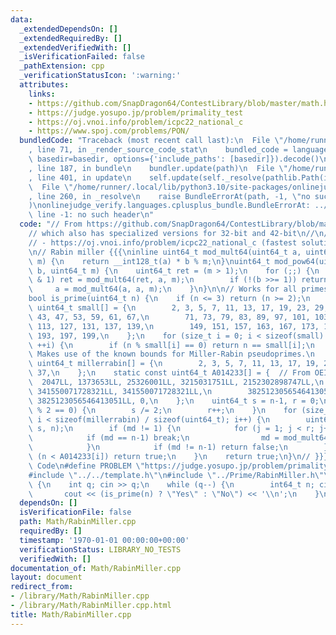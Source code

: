 ```yaml
---
data:
  _extendedDependsOn: []
  _extendedRequiredBy: []
  _extendedVerifiedWith: []
  _isVerificationFailed: false
  _pathExtension: cpp
  _verificationStatusIcon: ':warning:'
  attributes:
    links:
    - https://github.com/SnapDragon64/ContestLibrary/blob/master/math.h
    - https://judge.yosupo.jp/problem/primality_test
    - https://oj.vnoi.info/problem/icpc22_national_c
    - https://www.spoj.com/problems/PON/
  bundledCode: "Traceback (most recent call last):\n  File \"/home/runner/.local/lib/python3.10/site-packages/onlinejudge_verify/documentation/build.py\"\
    , line 71, in _render_source_code_stat\n    bundled_code = language.bundle(stat.path,\
    \ basedir=basedir, options={'include_paths': [basedir]}).decode()\n  File \"/home/runner/.local/lib/python3.10/site-packages/onlinejudge_verify/languages/cplusplus.py\"\
    , line 187, in bundle\n    bundler.update(path)\n  File \"/home/runner/.local/lib/python3.10/site-packages/onlinejudge_verify/languages/cplusplus_bundle.py\"\
    , line 401, in update\n    self.update(self._resolve(pathlib.Path(included), included_from=path))\n\
    \  File \"/home/runner/.local/lib/python3.10/site-packages/onlinejudge_verify/languages/cplusplus_bundle.py\"\
    , line 260, in _resolve\n    raise BundleErrorAt(path, -1, \"no such header\"\
    )\nonlinejudge_verify.languages.cplusplus_bundle.BundleErrorAt: ../../template.h:\
    \ line -1: no such header\n"
  code: "// From https://github.com/SnapDragon64/ContestLibrary/blob/master/math.h\n\
    // which also has specialized versions for 32-bit and 42-bit\n//\n// Tested:\n\
    // - https://oj.vnoi.info/problem/icpc22_national_c (fastest solution)\n// - https://www.spoj.com/problems/PON/\n\
    \n// Rabin miller {{{\ninline uint64_t mod_mult64(uint64_t a, uint64_t b, uint64_t\
    \ m) {\n    return __int128_t(a) * b % m;\n}\nuint64_t mod_pow64(uint64_t a, uint64_t\
    \ b, uint64_t m) {\n    uint64_t ret = (m > 1);\n    for (;;) {\n        if (b\
    \ & 1) ret = mod_mult64(ret, a, m);\n        if (!(b >>= 1)) return ret;\n   \
    \     a = mod_mult64(a, a, m);\n    }\n}\n\n// Works for all primes p < 2^64\n\
    bool is_prime(uint64_t n) {\n    if (n <= 3) return (n >= 2);\n    static const\
    \ uint64_t small[] = {\n        2, 3, 5, 7, 11, 13, 17, 19, 23, 29, 31, 37, 41,\
    \ 43, 47, 53, 59, 61, 67,\n        71, 73, 79, 83, 89, 97, 101, 103, 107, 109,\
    \ 113, 127, 131, 137, 139,\n        149, 151, 157, 163, 167, 173, 179, 181, 191,\
    \ 193, 197, 199,\n    };\n    for (size_t i = 0; i < sizeof(small) / sizeof(uint64_t);\
    \ ++i) {\n        if (n % small[i] == 0) return n == small[i];\n    }\n\n    //\
    \ Makes use of the known bounds for Miller-Rabin pseudoprimes.\n    static const\
    \ uint64_t millerrabin[] = {\n        2, 3, 5, 7, 11, 13, 17, 19, 23, 29, 31,\
    \ 37,\n    };\n    static const uint64_t A014233[] = {  // From OEIS.\n      \
    \  2047LL, 1373653LL, 25326001LL, 3215031751LL, 2152302898747LL,\n        3474749660383LL,\
    \ 341550071728321LL, 341550071728321LL,\n        3825123056546413051LL, 3825123056546413051LL,\
    \ 3825123056546413051LL, 0,\n    };\n    uint64_t s = n-1, r = 0;\n    while (s\
    \ % 2 == 0) {\n        s /= 2;\n        r++;\n    }\n    for (size_t i = 0, j;\
    \ i < sizeof(millerrabin) / sizeof(uint64_t); i++) {\n        uint64_t md = mod_pow64(millerrabin[i],\
    \ s, n);\n        if (md != 1) {\n            for (j = 1; j < r; j++) {\n    \
    \            if (md == n-1) break;\n                md = mod_mult64(md, md, n);\n\
    \            }\n            if (md != n-1) return false;\n        }\n        if\
    \ (n < A014233[i]) return true;\n    }\n    return true;\n}\n// }}}\n//Example\
    \ Code\n#define PROBLEM \"https://judge.yosupo.jp/problem/primality_test\"\n\n\
    #include \"../../template.h\"\n#include \"../Prime/RabinMiller.h\"\n\nvoid solve()\
    \ {\n    int q; cin >> q;\n    while (q--) {\n        int64_t n; cin >> n;\n \
    \       cout << (is_prime(n) ? \"Yes\" : \"No\") << '\\n';\n    }\n}"
  dependsOn: []
  isVerificationFile: false
  path: Math/RabinMiller.cpp
  requiredBy: []
  timestamp: '1970-01-01 00:00:00+00:00'
  verificationStatus: LIBRARY_NO_TESTS
  verifiedWith: []
documentation_of: Math/RabinMiller.cpp
layout: document
redirect_from:
- /library/Math/RabinMiller.cpp
- /library/Math/RabinMiller.cpp.html
title: Math/RabinMiller.cpp
---
```

